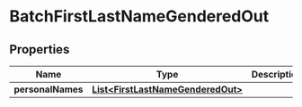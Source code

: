 
# BatchFirstLastNameGenderedOut

## Properties
Name | Type | Description | Notes
------------ | ------------- | ------------- | -------------
**personalNames** | [**List&lt;FirstLastNameGenderedOut&gt;**](FirstLastNameGenderedOut.md) |  |  [optional]




